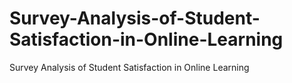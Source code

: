 # Survey-Analysis-of-Student-Satisfaction-in-Online-Learning
Survey Analysis of Student Satisfaction in Online Learning
